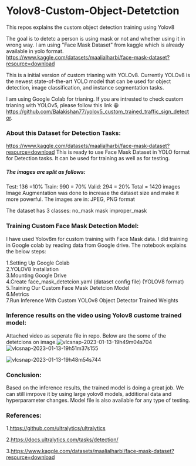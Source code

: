 # Yolov8-Custom-Object-Detetction
This repos explains the custom object detection training using Yolov8


The goal is to detetc a person is using mask or not and whether using it in wrong way. I am using "Face Mask Dataset" from kaggle which is already available in yolo format. https://www.kaggle.com/datasets/maalialharbi/face-mask-dataset?resource=download

This is a initial version of custom trianing with YOLOv8. Currently YOLOv8 is the newest state-of-the-art YOLO model that can be used for object detection, image classification, and instance segmentation tasks.

I am using Google Colab for trianing. If you are intrested to check custom trianing with YOLOv5, please follow this link 😀 https://github.com/Balakishan77/yolov5_custom_trained_traffic_sign_detector.

### About this Dataset for Detection Tasks:
https://www.kaggle.com/datasets/maalialharbi/face-mask-dataset?resource=download This is ready to use Face Mask Dataset in YOLO format for Detection tasks. It can be used for training as well as for testing. 

##### The images are split as follows:
Test: 136 =10%
Train: 990 = 70%
Valid: 294 = 20%
Total = 1420 images
Image Augmentation was done to increase the dataset size and make it more powerful.
The images are in: JPEG, PNG format

The dataset has 3 classes:
no_mask
mask
improper_mask

### Training Custom Face Mask Detection Model:
I have used Yolov8m for custom training with Face Mask data. I did training in Google colab by reading data from Google drive.
The notebook explains the below steps:

1.Setting Up Google Colab \
2.YOLOV8 Installation \
3.Mounting Google Drive \
4.Create face_mask_detetcion.yaml (dataset config file) (YOLOV8 format) \
5.Training Our Custom Face Mask Detetcion Model \
6.Metrics \
7.Run Inference With Custom YOLOv8 Object Detector Trained Weights


### Inference results on the video using Yolov8 custome trained model:
Attached video as seperate file in repo. Below are the some of the detetcions on image.![vlcsnap-2023-01-13-19h49m04s704](https://user-images.githubusercontent.com/40944675/212341969-e09657c3-5f2c-41f2-8418-210e3cfe474d.png)
![vlcsnap-2023-01-13-19h51m37s155](https://user-images.githubusercontent.com/40944675/212341980-c9e93f14-fc12-47f9-9401-375da11dea7e.png)


![vlcsnap-2023-01-13-19h48m54s744](https://user-images.githubusercontent.com/40944675/212341947-4dbb4ff1-b624-49da-a68b-62b77716eb5f.png)

### **Conclusion:**
Based on the inference results, the trained model is doing a great job. We can still imrpove it by using large yolov8 models, additional data and hyperparameter changes. Model file is also available for any type of testing.
### **References:**

1.https://github.com/ultralytics/ultralytics

2.https://docs.ultralytics.com/tasks/detection/

3.https://www.kaggle.com/datasets/maalialharbi/face-mask-dataset?resource=download
